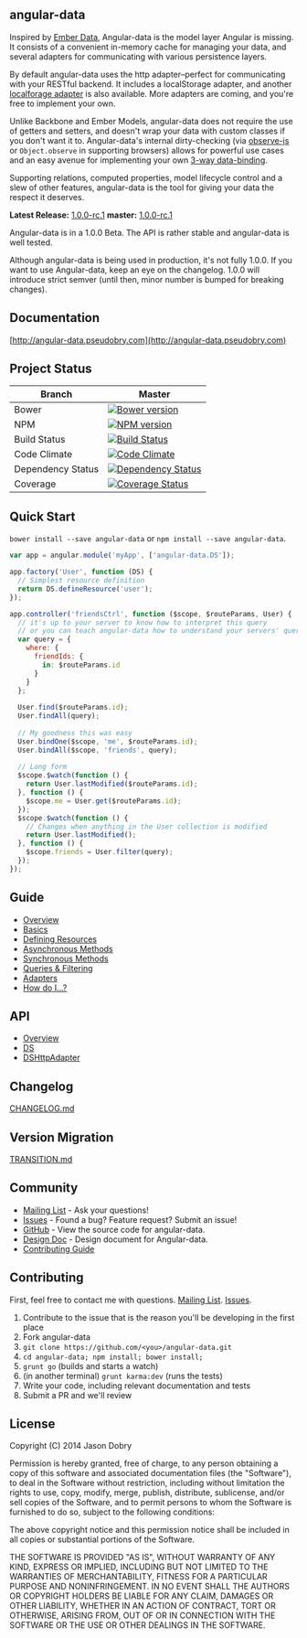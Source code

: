 ## angular-data

Inspired by [Ember Data](https://github.com/emberjs/data), Angular-data is the model layer Angular is missing. It consists of a convenient in-memory cache for managing your data, and several adapters for communicating with various persistence layers.

By default angular-data uses the http adapter–perfect for communicating with your RESTful backend. It includes a localStorage adapter, and another [localforage adapter](https://github.com/jmdobry/angular-data-localForage) is also available. More adapters are coming, and you're free to implement your own.

Unlike Backbone and Ember Models, angular-data does not require the use of getters and setters, and doesn't wrap your data with custom classes if you don't want it to. Angular-data's internal dirty-checking (via [observe-js](https://github.com/Polymer/observe-js) or `Object.observe` in supporting browsers) allows for powerful use cases and an easy avenue for implementing your own [3-way data-binding](https://www.firebase.com/blog/2013-10-04-firebase-angular-data-binding.html).

Supporting relations, computed properties, model lifecycle control and a slew of other features, angular-data is the tool for giving your data the respect it deserves.

__Latest Release:__ [1.0.0-rc.1](http://angular-data.pseudobry.com/)
__master:__ [1.0.0-rc.1](http://angular-data-next.pseudobry.com/)

Angular-data is in a 1.0.0 Beta. The API is rather stable and angular-data is well tested.

Although angular-data is being used in production, it's not fully 1.0.0. If you want to use Angular-data, keep an eye on the changelog. 1.0.0 will introduce strict semver (until then, minor number is bumped for breaking changes).

## Documentation
[http://angular-data.pseudobry.com](http://angular-data.pseudobry.com)

## Project Status

| Branch | Master |
| ------ | ------ |
| Bower | [![Bower version](https://badge.fury.io/bo/angular-data.png)](http://badge.fury.io/bo/angular-data) |
| NPM | [![NPM version](https://badge.fury.io/js/angular-data.png)](http://badge.fury.io/js/angular-data) |
| Build Status | [![Build Status](https://travis-ci.org/jmdobry/angular-data.png?branch=master)](https://travis-ci.org/jmdobry/angular-data) |
| Code Climate | [![Code Climate](https://codeclimate.com/github/jmdobry/angular-data.png)](https://codeclimate.com/github/jmdobry/angular-data) |
| Dependency Status | [![Dependency Status](https://gemnasium.com/jmdobry/angular-data.png)](https://gemnasium.com/jmdobry/angular-data) |
| Coverage | [![Coverage Status](https://coveralls.io/repos/jmdobry/angular-data/badge.png?branch=master)](https://coveralls.io/r/jmdobry/angular-data?branch=master) |

## Quick Start
`bower install --save angular-data` or `npm install --save angular-data`.

```js
var app = angular.module('myApp', ['angular-data.DS']);
```

```js
app.factory('User', function (DS) {
  // Simplest resource definition
  return DS.defineResource('user');
});
```

```js
app.controller('friendsCtrl', function ($scope, $routeParams, User) {
  // it's up to your server to know how to interpret this query
  // or you can teach angular-data how to understand your servers' query language
  var query = {
    where: {
      friendIds: {
        in: $routeParams.id
      }
    }
  };
  
  User.find($routeParams.id);
  User.findAll(query);
  
  // My goodness this was easy
  User.bindOne($scope, 'me', $routeParams.id);
  User.bindAll($scope, 'friends', query);
  
  // Long form
  $scope.$watch(function () {
    return User.lastModified($routeParams.id);
  }, function () {
    $scope.me = User.get($routeParams.id);
  });
  $scope.$watch(function () {
    // Changes when anything in the User collection is modified
    return User.lastModified();
  }, function () {
    $scope.friends = User.filter(query);
  });
});
```

## Guide
- [Overview](/documentation/guide/angular-data/index)
- [Basics](/documentation/guide/angular-data/overview)
- [Defining Resources](/documentation/guide/angular-data-resource/basic)
- [Asynchronous Methods](/documentation/guide/angular-data/asynchronous)
- [Synchronous Methods](/documentation/guide/angular-data/synchronous)
- [Queries & Filtering](/documentation/guide/angular-data/queries)
- [Adapters](/documentation/guide/angular-data/adapters)
- [How do I...?](/documentation/guide/angular-data/how)

## API
- [Overview](/documentation/api/angular-data/angular-data)
- [DS](/documentation/api/angular-data/DS)
- [DSHttpAdapter](/documentation/api/angular-data/DSHttpAdapter)

## Changelog
[CHANGELOG.md](https://github.com/jmdobry/angular-data/blob/master/CHANGELOG.md)

## Version Migration
[TRANSITION.md](https://github.com/jmdobry/angular-data/blob/master/TRANSITION.md)

## Community
- [Mailing List](https://groups.google.com/forum/?fromgroups#!forum/angular-data) - Ask your questions!
- [Issues](https://github.com/jmdobry/angular-data/issues) - Found a bug? Feature request? Submit an issue!
- [GitHub](https://github.com/jmdobry/angular-data) - View the source code for angular-data.
- [Design Doc](https://docs.google.com/document/d/1o069KLuBH4jpwm1FCLZFwKMgM73Xi8_1JyjhSxVpidM/edit?usp=sharing) - Design document for Angular-data.
- [Contributing Guide](#Contributing)

## Contributing

First, feel free to contact me with questions. [Mailing List](https://groups.google.com/forum/?fromgroups#!forum/angular-data). [Issues](https://github.com/jmdobry/angular-data/issues).

1. Contribute to the issue that is the reason you'll be developing in the first place
1. Fork angular-data
1. `git clone https://github.com/<you>/angular-data.git`
1. `cd angular-data; npm install; bower install;`
1. `grunt go` (builds and starts a watch)
1. (in another terminal) `grunt karma:dev` (runs the tests)
1. Write your code, including relevant documentation and tests
1. Submit a PR and we'll review

## License

Copyright (C) 2014 Jason Dobry

Permission is hereby granted, free of charge, to any person obtaining a copy of
this software and associated documentation files (the "Software"), to deal in
the Software without restriction, including without limitation the rights to
use, copy, modify, merge, publish, distribute, sublicense, and/or sell copies
of the Software, and to permit persons to whom the Software is furnished to do
so, subject to the following conditions:

The above copyright notice and this permission notice shall be included in all
copies or substantial portions of the Software.

THE SOFTWARE IS PROVIDED "AS IS", WITHOUT WARRANTY OF ANY KIND, EXPRESS OR
IMPLIED, INCLUDING BUT NOT LIMITED TO THE WARRANTIES OF MERCHANTABILITY, FITNESS
FOR A PARTICULAR PURPOSE AND NONINFRINGEMENT. IN NO EVENT SHALL THE AUTHORS OR
COPYRIGHT HOLDERS BE LIABLE FOR ANY CLAIM, DAMAGES OR OTHER LIABILITY, WHETHER
IN AN ACTION OF CONTRACT, TORT OR OTHERWISE, ARISING FROM, OUT OF OR IN
CONNECTION WITH THE SOFTWARE OR THE USE OR OTHER DEALINGS IN THE SOFTWARE.
